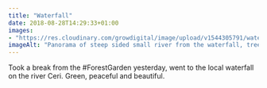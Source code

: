 ```yaml
---
title: "Waterfall"
date: 2018-08-28T14:29:33+01:00
images: 
- "https://res.cloudinary.com/growdigital/image/upload/v1544305791/waterfall-29383206667.jpg"
imageAlt: "Panorama of steep sided small river from the waterfall, trees to the left, bridge to the right"
---
```


Took a break from the #ForestGarden yesterday, went to the local waterfall on the river Ceri. Green, peaceful and beautiful.
